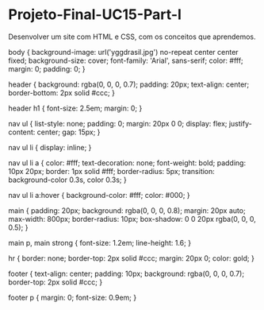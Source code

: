 # Projeto-Final-UC15-Part-I
Desenvolver um site com HTML e CSS, com os conceitos que aprendemos.

body {
    background-image: url('yggdrasil.jpg') no-repeat center center fixed;
    background-size: cover;
    font-family: 'Arial', sans-serif;
    color: #fff;
    margin: 0;
    padding: 0;
}

header {
    background: rgba(0, 0, 0, 0.7);
    padding: 20px;
    text-align: center;
    border-bottom: 2px solid #ccc;
}

header h1 {
    font-size: 2.5em;
    margin: 0;
}

nav ul {
    list-style: none;
    padding: 0;
    margin: 20px 0 0;
    display: flex;
    justify-content: center;
    gap: 15px;
}

nav ul li {
    display: inline;
}

nav ul li a {
    color: #fff;
    text-decoration: none;
    font-weight: bold;
    padding: 10px 20px;
    border: 1px solid #fff;
    border-radius: 5px;
    transition: background-color 0.3s, color 0.3s;
}

nav ul li a:hover {
    background-color: #fff;
    color: #000;
}

main {
    padding: 20px;
    background: rgba(0, 0, 0, 0.8);
    margin: 20px auto;
    max-width: 800px;
    border-radius: 10px;
    box-shadow: 0 0 20px rgba(0, 0, 0, 0.5);
}

main p, main strong {
    font-size: 1.2em;
    line-height: 1.6;
}

hr {
    border: none;
    border-top: 2px solid #ccc;
    margin: 20px 0;
    color: gold;
}

footer {
    text-align: center;
    padding: 10px;
    background: rgba(0, 0, 0, 0.7);
    border-top: 2px solid #ccc;
}

footer p {
    margin: 0;
    font-size: 0.9em;
}
